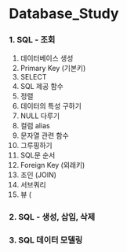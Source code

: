 # Database_Study

### 1. SQL - 조회

1. 데이터베이스 생성
2. Primary Key (기본키)
3. SELECT
4. SQL 제공 함수
5. 정렬
6. 데이터의 특성 구하기
7. NULL 다루기
8. 컬럼 alias
9. 문자열 관련 함수
10. 그루핑하기
11. SQL문 순서
12. Foreign Key (외래키)
13. 조인 (JOIN)
14. 서브쿼리
15. 뷰 (

### 2. SQL - 생성, 삽입, 삭제



### 3. SQL 데이터 모델링



